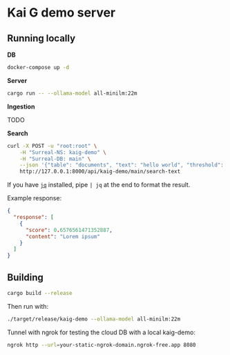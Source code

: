 # Kai G demo server

## Running locally

**DB**

```sh
docker-compose up -d
```

**Server**

```sh
cargo run -- --ollama-model all-minilm:22m
```

**Ingestion**

TODO

**Search**

```sh
curl -X POST -u "root:root" \
    -H "Surreal-NS: kaig-demo" \
    -H "Surreal-DB: main" \
    --json '{"table": "documents", "text": "hello world", "threshold": 0.55}' \
    http://127.0.0.1:8000/api/kaig-demo/main/search-text
```

If you have [`jq`](https://jqlang.org/) installed, pipe `| jq` at the end to format the result.

Example response:

```json
{
  "response": [
    {
      "score": 0.6576561471352887,
      "content": "Lorem ipsum"
    }
  ]
}
```

## Building

```sh
cargo build --release
```

Then run with:

```sh
./target/release/kaig-demo --ollama-model all-minilm:22m
```

Tunnel with ngrok for testing the cloud DB with a local kaig-demo:

```sh
ngrok http --url=your-static-ngrok-domain.ngrok-free.app 8080
```
